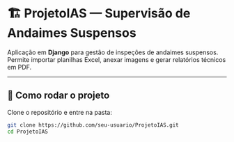 # 🏗️ ProjetoIAS — Supervisão de Andaimes Suspensos

Aplicação em **Django** para gestão de inspeções de andaimes suspensos.  
Permite importar planilhas Excel, anexar imagens e gerar relatórios técnicos em PDF.

---

## 🚀 Como rodar o projeto

Clone o repositório e entre na pasta:

```bash
git clone https://github.com/seu-usuario/ProjetoIAS.git
cd ProjetoIAS

    
